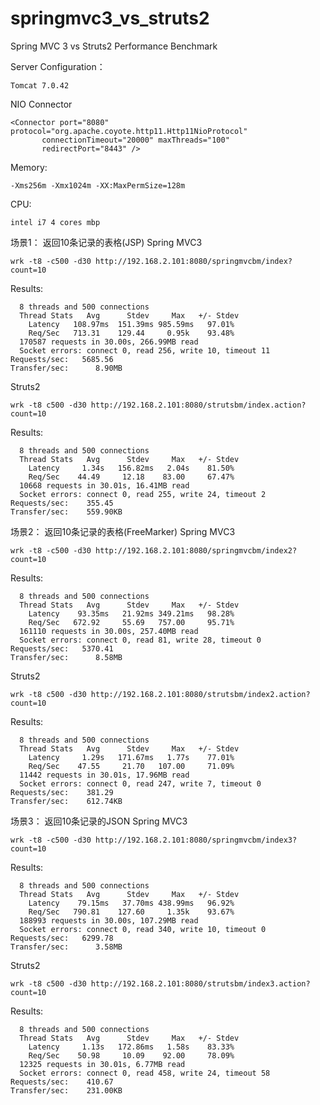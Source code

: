 springmvc3_vs_struts2
=====================

Spring MVC 3 vs Struts2 Performance Benchmark

Server Configuration：

    Tomcat 7.0.42

NIO Connector

    <Connector port="8080" protocol="org.apache.coyote.http11.Http11NioProtocol"
           connectionTimeout="20000" maxThreads="100"
           redirectPort="8443" />

Memory:

    -Xms256m -Xmx1024m -XX:MaxPermSize=128m

CPU: 
    
    intel i7 4 cores mbp

场景1： 返回10条记录的表格(JSP)
Spring MVC3

    wrk -t8 -c500 -d30 http://192.168.2.101:8080/springmvcbm/index?count=10
    
Results:
```
  8 threads and 500 connections
  Thread Stats   Avg      Stdev     Max   +/- Stdev
    Latency   108.97ms  151.39ms 985.59ms   97.01%
    Req/Sec   713.31    129.44     0.95k    93.48%
  170587 requests in 30.00s, 266.99MB read
  Socket errors: connect 0, read 256, write 10, timeout 11
Requests/sec:   5685.56
Transfer/sec:      8.90MB
```

Struts2

    wrk -t8 c500 -d30 http://192.168.2.101:8080/strutsbm/index.action?count=10

Results:
```
  8 threads and 500 connections
  Thread Stats   Avg      Stdev     Max   +/- Stdev
    Latency     1.34s   156.82ms   2.04s    81.50%
    Req/Sec    44.49     12.18    83.00     67.47%
  10668 requests in 30.01s, 16.41MB read
  Socket errors: connect 0, read 255, write 24, timeout 2
Requests/sec:    355.45
Transfer/sec:    559.90KB
```

场景2： 返回10条记录的表格(FreeMarker)
Spring MVC3

    wrk -t8 -c500 -d30 http://192.168.2.101:8080/springmvcbm/index2?count=10
    
Results:
```
  8 threads and 500 connections
  Thread Stats   Avg      Stdev     Max   +/- Stdev
    Latency    93.35ms   21.92ms 349.21ms   98.28%
    Req/Sec   672.92     55.69   757.00     95.71%
  161110 requests in 30.00s, 257.40MB read
  Socket errors: connect 0, read 81, write 28, timeout 0
Requests/sec:   5370.41
Transfer/sec:      8.58MB
```

Struts2

    wrk -t8 c500 -d30 http://192.168.2.101:8080/strutsbm/index2.action?count=10

Results:
```
  8 threads and 500 connections
  Thread Stats   Avg      Stdev     Max   +/- Stdev
    Latency     1.29s   171.67ms   1.77s    77.01%
    Req/Sec    47.55     21.70   107.00     71.09%
  11442 requests in 30.01s, 17.96MB read
  Socket errors: connect 0, read 247, write 7, timeout 0
Requests/sec:    381.29
Transfer/sec:    612.74KB
```

场景3： 返回10条记录的JSON
Spring MVC3

    wrk -t8 -c500 -d30 http://192.168.2.101:8080/springmvcbm/index3?count=10
    
Results:
```
  8 threads and 500 connections
  Thread Stats   Avg      Stdev     Max   +/- Stdev
    Latency    79.15ms   37.70ms 438.99ms   96.92%
    Req/Sec   790.81    127.60     1.35k    93.67%
  188993 requests in 30.00s, 107.29MB read
  Socket errors: connect 0, read 340, write 10, timeout 0
Requests/sec:   6299.78
Transfer/sec:      3.58MB
```

Struts2

    wrk -t8 c500 -d30 http://192.168.2.101:8080/strutsbm/index3.action?count=10

Results:
```
  8 threads and 500 connections
  Thread Stats   Avg      Stdev     Max   +/- Stdev
    Latency     1.13s   172.86ms   1.58s    83.33%
    Req/Sec    50.98     10.09    92.00     78.09%
  12325 requests in 30.01s, 6.77MB read
  Socket errors: connect 0, read 458, write 24, timeout 58
Requests/sec:    410.67
Transfer/sec:    231.00KB
```
